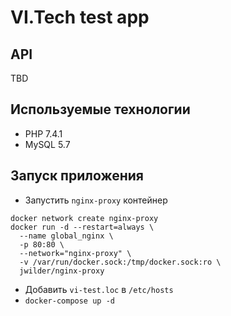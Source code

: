 # VI.Tech test app

## API

TBD

## Используемые технологии

- PHP 7.4.1
- MySQL 5.7

## Запуск приложения

- Запустить `nginx-proxy` контейнер

```
docker network create nginx-proxy
docker run -d --restart=always \
  --name global_nginx \
  -p 80:80 \
  --network="nginx-proxy" \
  -v /var/run/docker.sock:/tmp/docker.sock:ro \
  jwilder/nginx-proxy

```

- Добавить `vi-test.loc` в `/etc/hosts`
- `docker-compose up -d`